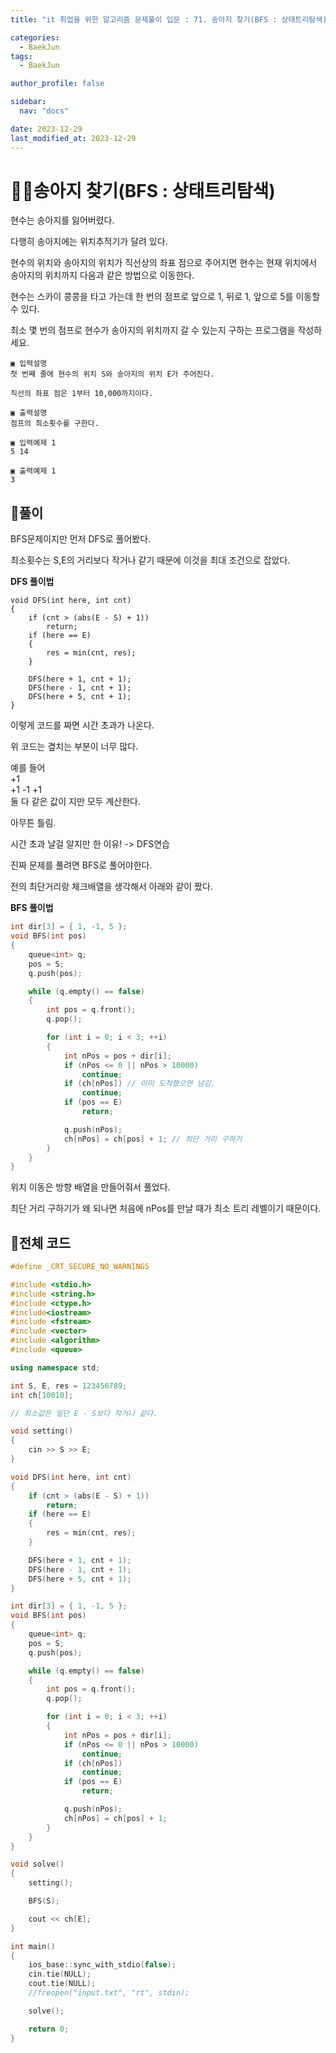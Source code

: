 ```yaml
---
title: "it 취업을 위한 알고리즘 문제풀이 입문 : 71. 송아지 찾기(BFS : 상태트리탐색)"

categories:
  - BaekJun
tags:
  - BaekJun

author_profile: false

sidebar:
  nav: "docs"

date: 2023-12-29
last_modified_at: 2023-12-29
---
```


# 🙇‍♀️송아지 찾기(BFS : 상태트리탐색)

현수는 송아지를 잃어버렸다.  

다행히 송아지에는 위치추적기가 달려 있다.  

현수의 위치와 송아지의 위치가 직선상의 좌표 점으로 주어지면 현수는 현재 위치에서 송아지의 위치까지 다음과 같은 방법으로 이동한다.  

현수는 스카이 콩콩을 타고 가는데 한 번의 점프로 앞으로 1, 뒤로 1, 앞으로 5를 이동할 수 있다.  

최소 몇 번의 점프로 현수가 송아지의 위치까지 갈 수 있는지 구하는 프로그램을 작성하세요.  

```
▣ 입력설명
첫 번째 줄에 현수의 위치 S와 송아지의 위치 E가 주어진다. 

직선의 좌표 점은 1부터 10,000까지이다.

▣ 출력설명
점프의 최소횟수를 구한다.

▣ 입력예제 1 
5 14

▣ 출력예제 1
3
```

## 🚀풀이

BFS문제이지만 먼저 DFS로 풀어봤다.  

최소횟수는 S,E의 거리보다 작거나 같기 때문에 이것을 최대 조건으로 잡았다.  

**DFS 풀이법**
```cppp
void DFS(int here, int cnt)
{
	if (cnt > (abs(E - S) + 1))
		return;
	if (here == E)
	{
		res = min(cnt, res);
	}

	DFS(here + 1, cnt + 1);
	DFS(here - 1, cnt + 1);
	DFS(here + 5, cnt + 1);
}
```

이렇게 코드를 짜면 시간 초과가 나온다.  

위 코드는 곂치는 부분이 너무 많다.  

예를 들어  
+1  
+1 -1 +1  
둘 다 같은 값이 지만 모두 계산한다.  

아무튼 틀림.  

시간 초과 날걸 알지만 한 이유! -> DFS연습  

진짜 문제를 풀려면 BFS로 풀어야한다.  

전의 최단거리랑 체크배열을 생각해서 아래와 같이 짰다.  

**BFS 풀이법**
```cpp
int dir[3] = { 1, -1, 5 };
void BFS(int pos)
{
	queue<int> q;
	pos = S;
	q.push(pos);

	while (q.empty() == false)
	{
		int pos = q.front();
		q.pop();

		for (int i = 0; i < 3; ++i)
		{
			int nPos = pos + dir[i];
			if (nPos <= 0 || nPos > 10000)
				continue;
			if (ch[nPos]) // 이미 도착했으면 넘김.
				continue;
			if (pos == E)
				return;

			q.push(nPos);
			ch[nPos] = ch[pos] + 1; // 최단 거리 구하기
		}
	}
}
```

위치 이동은 방향 배열을 만들어줘서 풀었다.  

최단 거리 구하기가 왜 되나면 처음에 nPos를 만날 때가 최소 트리 레벨이기 때문이다.  


## 🚀전체 코드

```cpp
#define _CRT_SECURE_NO_WARNINGS

#include <stdio.h>
#include <string.h>
#include <ctype.h>
#include<iostream>
#include <fstream>
#include <vector>
#include <algorithm>
#include <queue>

using namespace std;

int S, E, res = 123456789;
int ch[10010];

// 최소값은 일단 E - S보다 작거나 같다.

void setting()
{
	cin >> S >> E;
}

void DFS(int here, int cnt)
{
	if (cnt > (abs(E - S) + 1))
		return;
	if (here == E)
	{
		res = min(cnt, res);
	}

	DFS(here + 1, cnt + 1);
	DFS(here - 1, cnt + 1);
	DFS(here + 5, cnt + 1);
}

int dir[3] = { 1, -1, 5 };
void BFS(int pos)
{
	queue<int> q;
	pos = S;
	q.push(pos);

	while (q.empty() == false)
	{
		int pos = q.front();
		q.pop();

		for (int i = 0; i < 3; ++i)
		{
			int nPos = pos + dir[i];
			if (nPos <= 0 || nPos > 10000)
				continue;
			if (ch[nPos])
				continue;
			if (pos == E)
				return;

			q.push(nPos);
			ch[nPos] = ch[pos] + 1;
		}
	}
}

void solve()
{
	setting();

	BFS(S);

	cout << ch[E];
}

int main() 
{
	ios_base::sync_with_stdio(false);
	cin.tie(NULL);
	cout.tie(NULL);
	//freopen("input.txt", "rt", stdin);

	solve();

	return 0;
}
```